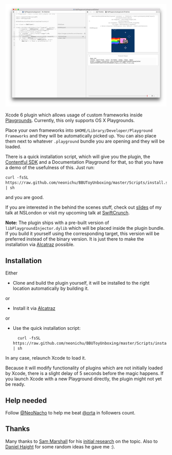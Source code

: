 ![Contentful Playground in Xcode](Screenshots/contentful-playground.png)

Xcode 6 plugin which allows usage of custom frameworks inside [Playgrounds][4]. Currently, this only supports OS X Playgrounds.

Place your own frameworks into `$HOME/Library/Developer/Playground Frameworks` and they will be automatically picked up. You can also place them next to whatever `.playground` bundle you are opening and they will be loaded.

There is a quick installation script, which will give you the plugin, the [Contentful SDK][8] and a Documentation Playground for that, so that you have a demo of the usefulness of this. Just run:

    curl -fsSL https://raw.github.com/neonichu/BBUToyUnboxing/master/Scripts/install.sh | sh

and you are good.

If you are interested in the behind the scenes stuff, check out [slides][5] of my talk at NSLondon or visit my upcoming talk at [SwiftCrunch][6].

**Note:** The plugin ships with a pre-built version of `libPlaygroundInjector.dylib` which will be placed inside the plugin bundle. If you build it yourself using the corresponding target, this version will be preferred instead of the binary version. It is just there to make the installation via [Alcatraz][7] possible.

## Installation

Either

- Clone and build the plugin yourself, it will be installed to the right location automatically by building it.

or

- Install it via [Alcatraz][7]

or

- Use the quick installation script:

        curl -fsSL https://raw.github.com/neonichu/BBUToyUnboxing/master/Scripts/install.sh | sh

In any case, relaunch Xcode to load it.

Because it will modify functionality of plugins which are not initially loaded by Xcode, there is a slight delay of 5 seconds before the magic happens. If you launch Xcode with a new Playground directly, the plugin might not yet be ready.

## Help needed

Follow [@NeoNacho](https://twitter.com/NeoNacho) to help me beat [@orta](https://twitter.com/orta) in followers count.

## Thanks

Many thanks to [Sam Marshall][1] for his [initial research][2] on the topic. Also to [Daniel Haight][3] for some random ideas he gave me :).


[1]: https://github.com/samdmarshall
[2]: http://samdmarshall.com/blog/custom_frameworks_and_swift.html
[3]: https://github.com/confidenceJuice
[4]: https://developer.apple.com/library/prerelease/ios/recipes/xcode_help-source_editor/ExploringandEvaluatingSwiftCodeinaPlayground/ExploringandEvaluatingSwiftCodeinaPlayground.html
[5]: https://speakerdeck.com/neonichu/custom-playgrounds
[6]: http://swiftcrunch.com
[7]: http://alcatraz.io/
[8]: https://www.contentful.com/
